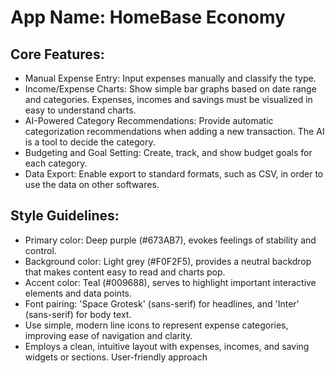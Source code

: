 # **App Name**: HomeBase Economy

## Core Features:

- Manual Expense Entry: Input expenses manually and classify the type.
- Income/Expense Charts: Show simple bar graphs based on date range and categories. Expenses, incomes and savings must be visualized in easy to understand charts.
- AI-Powered Category Recommendations: Provide automatic categorization recommendations when adding a new transaction. The AI is a tool to decide the category.
- Budgeting and Goal Setting: Create, track, and show budget goals for each category.
- Data Export: Enable export to standard formats, such as CSV, in order to use the data on other softwares.

## Style Guidelines:

- Primary color: Deep purple (#673AB7), evokes feelings of stability and control.
- Background color: Light grey (#F0F2F5), provides a neutral backdrop that makes content easy to read and charts pop.
- Accent color: Teal (#009688), serves to highlight important interactive elements and data points.
- Font pairing: 'Space Grotesk' (sans-serif) for headlines, and 'Inter' (sans-serif) for body text.
- Use simple, modern line icons to represent expense categories, improving ease of navigation and clarity.
- Employs a clean, intuitive layout with expenses, incomes, and saving widgets or sections. User-friendly approach
